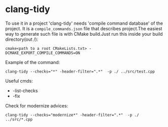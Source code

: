 # clang-tidy
To use it in a project 'clang-tidy' needs 'compile command database' of the project. It is a `compile_commands.json`
file that describes project.The easiest way to generate such file is with CMake build.Just run this inside your build
directory(out /):
```
cmake<path to a root CMakeLists.txt> -DCMAKE_EXPORT_COMPILE_COMMANDS=ON
```

Example of the command:
```
clang-tidy --checks="*" -header-filter=".*"  -p ./ ../src/test.cpp
```
Useful cmds:
* -list-checks
* -fix


Check for modernize advices:
```
clang-tidy --checks="modernize*" -header-filter=".*"  -p ./ ../src/*.cpp
```
